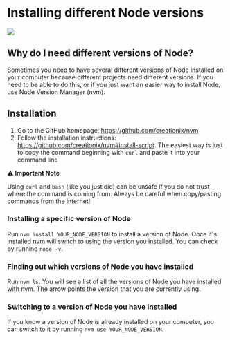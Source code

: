 # Installing different Node versions

![](https://img.shields.io/badge/status-draft-darkred.svg)

## Why do I need different versions of Node?

Sometimes you need to have several different versions of Node installed on your computer because different projects need different versions. If you need to be able to do this, or if you just want an easier way to install Node, use Node Version Manager (nvm).

## Installation

1. Go to the GitHub homepage: https://github.com/creationix/nvm
2. Follow the installation instructions: https://github.com/creationix/nvm#install-script. The easiest way is just to copy the command beginning with `curl` and paste it into your command line

**⚠️ Important Note**

Using `curl` and `bash` (like you just did) can be unsafe if you do not trust where the command is coming from. Always be careful when copy/pasting commands from the internet!

### Installing a specific version of Node

Run `nvm install YOUR_NODE_VERSION` to install a version of Node. Once it's installed nvm will switch to using the version you installed. You can check by running `node -v`.

### Finding out which versions of Node you have installed

Run `nvm ls`. You will see a list of all the versions of Node you have installed with nvm. The arrow points the version that you are currently using.

### Switching to a version of Node you have installed

If you know a version of Node is already installed on your computer, you can switch to it by running `nvm use YOUR_NODE_VERSION`.
